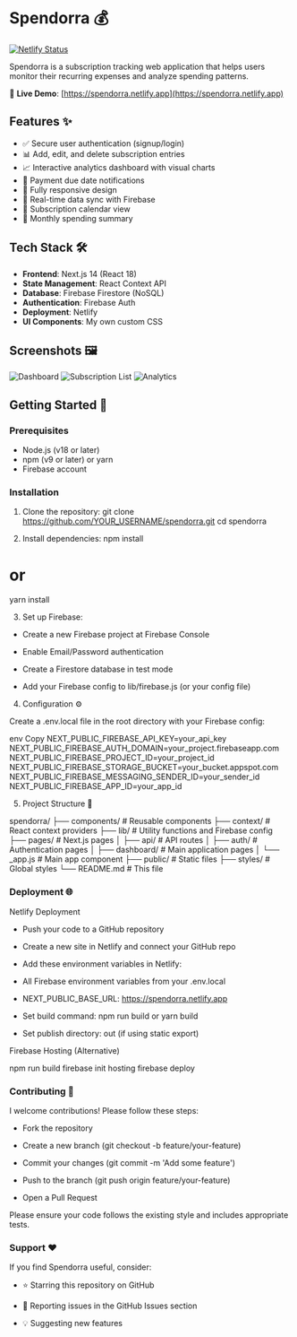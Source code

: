 # Spendorra 💰

[![Netlify Status](https://api.netlify.com/api/v1/badges/YOUR_DEPLOY_ID_HERE/deploy-status)](https://app.netlify.com/sites/spendorra/deploys)

Spendorra is a subscription tracking web application that helps users monitor their recurring expenses and analyze spending patterns.

🔗 **Live Demo**: [https://spendorra.netlify.app](https://spendorra.netlify.app)

## Features ✨

- ✅ Secure user authentication (signup/login)
- 📊 Add, edit, and delete subscription entries
- 📈 Interactive analytics dashboard with visual charts
- 🔔 Payment due date notifications
- 📱 Fully responsive design
- 🔄 Real-time data sync with Firebase
- 📅 Subscription calendar view
- 💸 Monthly spending summary

## Tech Stack 🛠️

- **Frontend**: Next.js 14 (React 18)
- **State Management**: React Context API
- **Database**: Firebase Firestore (NoSQL)
- **Authentication**: Firebase Auth
- **Deployment**: Netlify
- **UI Components**: My own custom CSS

## Screenshots 🖼️

![Dashboard](https://via.placeholder.com/800x400?text=Spendorra+Dashboard)
![Subscription List](https://via.placeholder.com/800x400?text=Subscription+List)
![Analytics](https://via.placeholder.com/800x400?text=Analytics+Dashboard)

## Getting Started 🚀

### Prerequisites

- Node.js (v18 or later)
- npm (v9 or later) or yarn
- Firebase account

### Installation

1. Clone the repository:
git clone https://github.com/YOUR_USERNAME/spendorra.git
cd spendorra

2. Install dependencies:
npm install
# or
yarn install

3. Set up Firebase:
- Create a new Firebase project at Firebase Console

- Enable Email/Password authentication

- Create a Firestore database in test mode

- Add your Firebase config to lib/firebase.js (or your config file)

4. Configuration ⚙️

Create a .env.local file in the root directory with your Firebase config:

env
Copy
NEXT_PUBLIC_FIREBASE_API_KEY=your_api_key
NEXT_PUBLIC_FIREBASE_AUTH_DOMAIN=your_project.firebaseapp.com
NEXT_PUBLIC_FIREBASE_PROJECT_ID=your_project_id
NEXT_PUBLIC_FIREBASE_STORAGE_BUCKET=your_bucket.appspot.com
NEXT_PUBLIC_FIREBASE_MESSAGING_SENDER_ID=your_sender_id
NEXT_PUBLIC_FIREBASE_APP_ID=your_app_id

5. Project Structure 📂

spendorra/
├── components/       # Reusable components
├── context/          # React context providers
├── lib/              # Utility functions and Firebase config
├── pages/            # Next.js pages
│   ├── api/          # API routes
│   ├── auth/         # Authentication pages
│   ├── dashboard/    # Main application pages
│   └── _app.js       # Main app component
├── public/           # Static files
├── styles/           # Global styles
└── README.md         # This file

### Deployment 🌐

Netlify Deployment

- Push your code to a GitHub repository

- Create a new site in Netlify and connect your GitHub repo

- Add these environment variables in Netlify:

- All Firebase environment variables from your .env.local

- NEXT_PUBLIC_BASE_URL: https://spendorra.netlify.app

- Set build command: npm run build or yarn build

- Set publish directory: out (if using static export)

Firebase Hosting (Alternative)

npm run build
firebase init hosting
firebase deploy


### Contributing 🤝
I welcome contributions! Please follow these steps:

- Fork the repository

- Create a new branch (git checkout -b feature/your-feature)

- Commit your changes (git commit -m 'Add some feature')

- Push to the branch (git push origin feature/your-feature)

- Open a Pull Request

Please ensure your code follows the existing style and includes appropriate tests.

### Support ❤️
If you find Spendorra useful, consider:

- ⭐ Starring this repository on GitHub

- 🐛 Reporting issues in the GitHub Issues section

- 💡 Suggesting new features